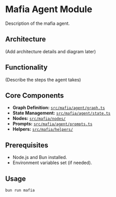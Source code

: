 # Mafia Agent Module

Description of the mafia agent.

## Architecture

(Add architecture details and diagram later)
<!-- ![Mafia Agent Architecture](/src/mafia/assets/graph.png) -->

## Functionality

(Describe the steps the agent takes)

## Core Components

*   **Graph Definition:** [`src/mafia/agent/graph.ts`](/src/mafia/agent/graph.ts)
*   **State Management:** [`src/mafia/agent/state.ts`](/src/mafia/agent/state.ts)
*   **Nodes:** [`src/mafia/nodes/`](/src/mafia/nodes)
*   **Prompts:** [`src/mafia/agent/prompts.ts`](/src/mafia/agent/prompts.ts)
*   **Helpers:** [`src/mafia/helpers/`](/src/mafia/helpers)

## Prerequisites

*   Node.js and Bun installed.
*   Environment variables set (if needed).

## Usage

```bash
bun run mafia
```
